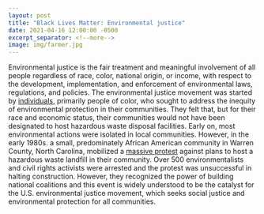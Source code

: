 ```yaml
---
layout: post
title: "Black Lives Matter: Environmental justice"
date: 2021-04-16 12:00:00 -0500
excerpt_separator: <!--more-->
image: img/farmer.jpg
---
```


Environmental justice is the fair treatment and meaningful involvement of all people regardless of race, color, national origin, or income, with respect to the development, implementation, and enforcement <!--more--> of environmental laws, regulations, and policies. The environmental justice movement was started by [individuals][individuals], primarily people of color, who sought to address the inequity of environmental protection in their communities. They felt that, but for their race and economic status, their communities would not have been designated to host hazardous waste disposal facilities. Early on, most environmental actions were isolated in local communities. However, in the early 1980s. a small, predominately African American community in Warren County, North Carolina, mobilized a [massive protest][protest] against plans to host a hazardous waste landfill in their community. Over 500 environmentalists and civil rights activists were arrested and the protest was unsuccessful in halting construction. However, they recognized the power of building national coalitions and this event is widely understood to be the catalyst for the U.S. environmental justice movement, which seeks social justice and environmental protection for all communities.

[individuals]: http://r20.rs6.net/tn.jsp?f=001XcQsvZjNK9g2b0E3cKAwAzBz1y7JjDEzHQX_MPUhwOoDgIROsUr8lGL0F70t2HJ07J_fMAFMGVKNuZ8eRLrsgKE6Rbqhp8KgPazXBWtaintPvX6PYyxLHW_3o9U5cVIL3GwI17xCpzZea_5wBdPDq1ckm_3h281Jvp1Ir4aaoRUnz2thvhGWuSCVPwYTr6t6nzLGm_UpmrLgQ2XNm2s8gPiU5ujT3Acgp72d9K2MIIQ=&c=uo7UExWXisooAgElEKBpEEGj5jH_F-rOr66wZCZmqrtoJ1A61elK7w==&ch=_AvtuzJAscopWHnYrUGHvoUHAi68KEeJTy0bCHUT0mQXC-0z1zjV2w==
[protest]: http://r20.rs6.net/tn.jsp?f=001XcQsvZjNK9g2b0E3cKAwAzBz1y7JjDEzHQX_MPUhwOoDgIROsUr8lGL0F70t2HJ0HK9QDOA-wHJj66eWduC6TbSKd7yCJOlKVvKLPOzCEeJS2tmqwdd93gZkydWqtiLD1sS0aHD1WKIRlTWt4yPqfvR8xLRCEW3m_ADCpKaSNIw=&c=uo7UExWXisooAgElEKBpEEGj5jH_F-rOr66wZCZmqrtoJ1A61elK7w==&ch=_AvtuzJAscopWHnYrUGHvoUHAi68KEeJTy0bCHUT0mQXC-0z1zjV2w==
